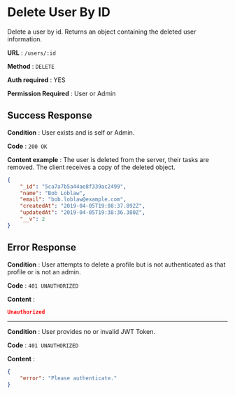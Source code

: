 # Delete User By ID

Delete a user by id. Returns an object containing the deleted user information.

**URL** : `/users/:id`

**Method** : `DELETE`

**Auth required** : YES

**Permission Required** : User or Admin

## Success Response

**Condition** : User exists and is self or Admin.

**Code** : `200 OK`

**Content example** : The user is deleted from the server, their tasks are removed. The client receives a copy of the deleted object.

```json
{
    "_id": "5ca7a7b5a44ae8f339ac2499",
    "name": "Bob Loblaw",
    "email": "bob.loblaw@example.com",
    "createdAt": "2019-04-05T19:08:37.892Z",
    "updatedAt": "2019-04-05T19:38:36.380Z",
    "__v": 2
}
```

## Error Response
**Condition** : User attempts to delete a profile but is not authenticated as that profile or is not an admin.

**Code** : `401 UNAUTHORIZED`

**Content** :

```json
Unauthorized
```

---

**Condition** : User provides no or invalid JWT Token.

**Code** : `401 UNAUTHORIZED`

**Content** :

```json
{
    "error": "Please authenticate."
}
```